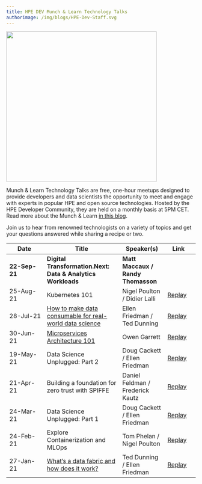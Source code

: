 ```yaml
---
title: HPE DEV Munch & Learn Technology Talks
authorimage: /img/blogs/HPE-Dev-Staff.svg
---
```

<img src="/img/skillup/MunchandLearn.svg" width="400">

Munch & Learn Technology Talks are free, one-hour meetups designed to provide developers and data scientists the opportunity to meet and engage with experts in popular HPE and open source technologies. Hosted by the HPE Developer Community, they are held on a monthly basis at 5PM CET. Read more about the Munch & Learn <a href="https://developer.hpe.com/blog/hpe-dev-launches-its-munch-learn-technical-talks" target="_blank">in this blog</a>.

Join us to hear from renowned technologists on a variety of topics and get your questions answered while sharing a recipe or two.

| &nbsp;&nbsp;&nbsp;&nbsp;&nbsp;Date&nbsp;&nbsp;&nbsp;&nbsp;&nbsp;&nbsp; | Title                                                                                                                                                                | Speaker(s)                         | &nbsp;&nbsp;&nbsp;Link&nbsp;&nbsp;&nbsp;&nbsp;&nbsp; |
| ---------------------------------------------------------------------- | -------------------------------------------------------------------------------------------------------------------------------------------------------------------- | ---------------------------------- | ---------------------------------------------------- |
| **22-Sep-21**                                                          | **Digital Transformation.Next: Data & Analytics Workloads**                                                                                                          | **Matt Maccaux / Randy Thomasson** |                                                      |
| 25-Aug-21                                                              | Kubernetes 101                                                                                                                                                       | Nigel Poulton / Didier Lalli       | [Replay](https://youtu.be/PWVJKK1obKQ)               |
| 28-Jul-21                                                              | [How to make data consumable for real-world data science](https://hpe-developer-portal.s3.amazonaws.com/uploads/media/2021/7/HPE-Munch-and-Learn-7-28-july-2021.pdf) | Ellen Friedman / Ted Dunning       | [Replay](https://youtu.be/4WKjRqflF7M)               |
| 30-Jun-21                                                              | [Microservices Architecture 101](https://hpe-developer-portal.s3.amazonaws.com/uploads/media/2021/4/fundamentals-of-microservices-1625131973756.pdf)                 | Owen Garrett                       | [Replay](https://youtu.be/qyyxQU37ZyQ)               |
| 19-May-21                                                              | Data Science Unplugged: Part 2                                                                                                                                       | Doug Cackett / Ellen Friedman      | [Replay](https://youtu.be/Va4tSr__Yok)               |
| 21-Apr-21                                                              | Building a foundation for zero trust with SPIFFE                                                                                                                     | Daniel Feldman / Frederick Kautz   | [Replay](https://vimeo.com/541563205)                |
| 24-Mar-21                                                              | Data Science Unplugged: Part 1                                                                                                                                       | Doug Cackett / Ellen Friedman      | [Replay](https://youtu.be/Inh6eXM0EbA)               |
| 24-Feb-21                                                              | Explore Containerization and MLOps                                                                                                                                   | Tom Phelan / Nigel Poulton         | [Replay](https://youtu.be/9PvKpe7yMpI)               |
| 27-Jan-21                                                              | [What’s a data fabric and how does it work?](https://hpe-developer-portal.s3.amazonaws.com/uploads/media/2020/12/munch-and-learn-dunning-1611939333032.pdf)          | Ted Dunning / Ellen Friedman       | [Replay](https://youtu.be/qi6sTvu8osk)               |